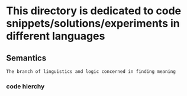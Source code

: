 # This directory is dedicated to code snippets/solutions/experiments in different languages

## Semantics

`The branch of linguistics and logic concerned in finding meaning`


### code hierchy


